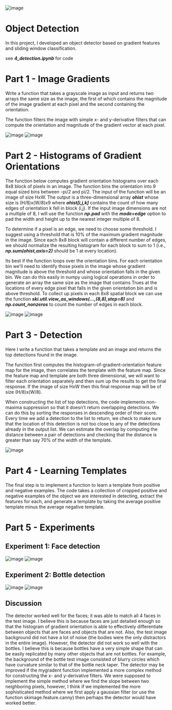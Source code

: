 ![image](https://github.com/erickburci/ObjectDetection/assets/159087967/6a4c25a2-b24e-4924-8a56-ae33cbda46cb)

# Object Detection

In this project, I developed an object detector based on gradient features and sliding window classification. 

see ***4_detection.ipynb*** for code

# Part 1 - Image Gradients

Write a function that takes a grayscale image as input and returns two arrays the same size as the image, the first of which contains the magnitude of the image gradient at each pixel and the second containing the orientation.

The function filters the image with simple x- and y-derivative filters that can compute the orientation and magnitude of the gradient vector at each pixel. 

![image](https://github.com/erickburci/ObjectDetection/assets/159087967/055eb29d-5c9b-4045-9d01-e85698d64b0d)
![image](https://github.com/erickburci/ObjectDetection/assets/159087967/5cc5016b-ccc0-4565-8d92-dffa874c0e5b)

# Part 2 - Histograms of Gradient Orientations

The function below computes gradient orientation histograms over each 8x8 block of pixels in an image. The function bins the orientation into 9 equal sized bins between -pi/2 and pi/2. The input of the function will be an image of size HxW. The output is a three-dimensional array ***ohist*** whose size is (H/8)x(W/8)x9 where ***ohist[i,j,k]*** contains the count of how many edges of orientation k fell in block (i,j). If the input image dimensions are not a multiple of 8, I will use the function ***np.pad*** with the ***mode=edge*** option to pad the width and height up to the nearest integer multiple of 8.

To determine if a pixel is an edge, we need to choose some threshold. I suggest using a threshold that is 10% of the maximum gradient magnitude in the image. Since each 8x8 block will contain a different number of edges, we should normalize the resulting histogram for each block to sum to 1 (i.e., ***np.sum(ohist,axis=2)*** should be 1 at every  location).

Its best if the function loops over the orientation bins. For each orientation bin we'll need to identify those pixels in the image whose gradient magnitude is above the threshold and whose orientation falls in the given bin. We can do this easily in numpy using logical operations in order to generate an array the same size as the image that contains Trues at the locations of every edge pixel that falls in the given orientation bin and is above threshold. To collect up pixels in each 8x8 spatial block we can use the function ***ski.util.view_as_windows(...,(8,8),step=8)*** and ***np.count_nonzeros*** to count the number of edges in each block.

![image](https://github.com/erickburci/ObjectDetection/assets/159087967/13712101-3694-4680-94c6-e2c54b6188cd)
![image](https://github.com/erickburci/ObjectDetection/assets/159087967/cbc2984c-240e-4514-b09e-57b92fdbea5d)

# Part 3 - Detection

Here I write a function that takes a template and an image and returns the top detections found in the image.

The function first computes the histogram-of-gradient-orientation feature map for the image, then correlates the template with the feature map. Since the feature map and template are both three dimensional, we will want to filter each orientation separately and then sum up the results to get the final response. If the image of size HxW then this final response map will be of size (H/8)x(W/8).

When constructing the list of top detections, the code implements non-maxima suppression so that it doesn't return overlapping detections. We can do this by sorting the responses in descending order of their score. Every time we add a detection to the list to return, we check to make sure that the location of this detection is not too close to any of the detections already in the output list. We can estimate the overlap by computing the distance between a pair of detections and checking that the distance is greater than say 70% of the width of the template.

![image](https://github.com/erickburci/ObjectDetection/assets/159087967/2fa1c463-f53c-4148-9828-7e7ca24820d4)

# Part 4 - Learning Templates

The final step is to implement a function to learn a template from positive and negative examples. The code takes a collection of cropped positive and negative examples of the object we are interested in detecting, extract the features for each, and generate a template by taking the average positive template minus the average negative template.

# Part 5 - Experiments

## Experiment 1: Face detection
![image](https://github.com/erickburci/ObjectDetection/assets/159087967/3eee5982-dd2f-4657-a4d0-2f1a3f46737a)
![image](https://github.com/erickburci/ObjectDetection/assets/159087967/cae3e37f-bd80-44b6-bc6f-34bf7d989e80)

## Experiment 2: Bottle detection
![image](https://github.com/erickburci/ObjectDetection/assets/159087967/c6a19e3c-9506-46e4-a4f4-4ff00161e395)
![image](https://github.com/erickburci/ObjectDetection/assets/159087967/4a17c077-4f96-4564-bfbc-6bdd46aeda26)

## Discussion 
The detector worked well for the faces; it was able to match all 4 faces in the test image. I believe this is because faces are just detailed enough so that the histogram of gradient orientation is able to effectively differentiate between objects that are faces and objects that are not. Also, the test image background did not have a lot of noise (the bodies were the only distractors in the entire image). However, the detector did not work so well with the bottles. I believe this is because bottles have a very simple shape that can be easily replicated by many other objects that are not bottles. For example, the background of the bottle test image consisted of blurry circles which have curvature similar to that of the bottle neck taper. The detector may be improved if the mygradent function implemented a more complex method for constructing the x- and y-derivative filters. We were supposed to implement the simple method where we find the slope between two neighboring pixels, however, I think if we implemented the more sophisticated method where we first apply a gaussian filter (or use the function skimage.feature.canny) then perhaps the detector would have worked better.
